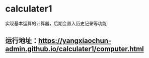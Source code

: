 # calculater1
实现基本运算的计算器，后期会置入历史记录等功能

## 运行地址：https://yangxiaochun-admin.github.io/calculater1/computer.html




